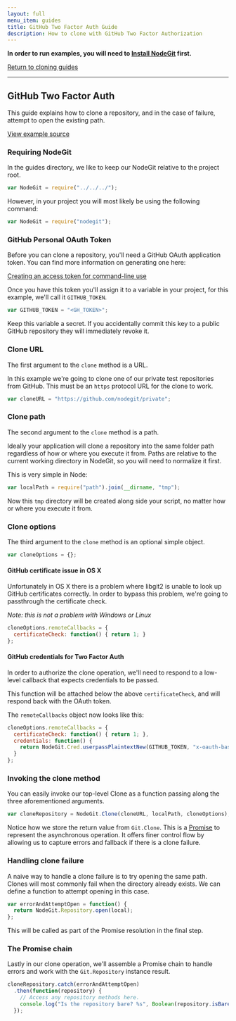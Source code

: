 ```yaml
---
layout: full
menu_item: guides
title: GitHub Two Factor Auth Guide
description: How to clone with GitHub Two Factor Authorization
---
```


**In order to run examples, you will need to [Install NodeGit](../../install/basics)
first.**

[Return to cloning guides](../)

* * *

GitHub Two Factor Auth
----------------------

This guide explains how to clone a repository, and in the case of failure,
attempt to open the existing path.

[View example source](index.js)

### Requiring NodeGit

In the guides directory, we like to keep our NodeGit relative to the project
root.

``` javascript
var NodeGit = require("../../../");
```

However, in your project you will most likely be using the following command:

``` javascript
var NodeGit = require("nodegit");
```

### GitHub Personal OAuth Token

Before you can clone a repository, you'll need a GitHub OAuth application
token.  You can find more information on generating one here:

[Creating an access token for command-line use](
https://help.github.com/articles/creating-an-access-token-for-command-line-use/
)

Once you have this token you'll assign it to a variable in your project, for
this example, we'll call it `GITHUB_TOKEN`.

``` javascript
var GITHUB_TOKEN = "<GH_TOKEN>";
```

Keep this variable a secret.  If you accidentally commit this key to a public
GitHub repository they will immediately revoke it.

### Clone URL

The first argument to the `clone` method is a URL.

In this example we're going to clone one of our private test repositories from
GitHub.  This must be an `https` protocol URL for the clone to work.

``` javascript
var cloneURL = "https://github.com/nodegit/private";
```

### Clone path

The second argument to the `clone` method is a path.

Ideally your application will clone a repository into the same folder path
regardless of how or where you execute it from.  Paths are relative to the
current working directory in NodeGit, so you will need to normalize it first.

This is very simple in Node:

``` javascript
var localPath = require("path").join(__dirname, "tmp");
```

Now this `tmp` directory will be created along side your script, no matter how
or where you execute it from.

### Clone options

The third argument to the `clone` method is an optional simple object.

``` javascript
var cloneOptions = {};
```

#### GitHub certificate issue in OS X

Unfortunately in OS X there is a problem where libgit2 is unable to look up
GitHub certificates correctly.  In order to bypass this problem, we're going
to passthrough the certificate check.

*Note: this is not a problem with Windows or Linux*

``` javascript
cloneOptions.remoteCallbacks = {
  certificateCheck: function() { return 1; }
};
```

#### GitHub credentials for Two Factor Auth

In order to authorize the clone operation, we'll need to respond to a low-level
callback that expects credentials to be passed.

This function will be attached below the above `certificateCheck`, and will
respond back with the OAuth token.

The `remoteCallbacks` object now looks like this:

``` javascript
cloneOptions.remoteCallbacks = {
  certificateCheck: function() { return 1; },
  credentials: function() {
    return NodeGit.Cred.userpassPlaintextNew(GITHUB_TOKEN, "x-oauth-basic");
  }
};
```

### Invoking the clone method

You can easily invoke our top-level Clone as a function passing along the three
aforementioned arguments.

``` javascript
var cloneRepository = NodeGit.Clone(cloneURL, localPath, cloneOptions);
```

Notice how we store the return value from `Git.Clone`.  This is a
[Promise](https://www.promisejs.org/) to represent the asynchronous operation.
It offers finer control flow by allowing us to capture errors and fallback if
there is a clone failure.

### Handling clone failure

A naive way to handle a clone failure is to try opening the same path.  Clones
will most commonly fail when the directory already exists.  We can define
a function to attempt opening in this case.

``` javascript
var errorAndAttemptOpen = function() {
  return NodeGit.Repository.open(local);
};
```

This will be called as part of the Promise resolution in the final step.

### The Promise chain

Lastly in our clone operation, we'll assemble a Promise chain to handle errors
and work with the `Git.Repository` instance result.

``` javascript
cloneRepository.catch(errorAndAttemptOpen)
  .then(function(repository) {
    // Access any repository methods here.
    console.log("Is the repository bare? %s", Boolean(repository.isBare()));
  });
```
